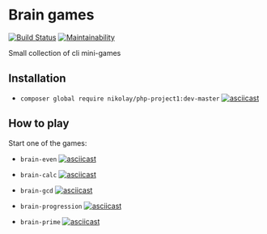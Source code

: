 # Brain games

[![Build Status](https://travis-ci.org/reymezis/php-project-lvl1.svg?branch=master)](https://travis-ci.org/reymezis/php-project-lvl1)
[![Maintainability](https://api.codeclimate.com/v1/badges/16ba28fbe4179f7425ec/maintainability)](https://codeclimate.com/github/reymezis/php-project-lvl1/maintainability)

Small collection of cli mini-games 

## Installation
- `composer global require nikolay/php-project1:dev-master`
[![asciicast](https://asciinema.org/a/iQVNLMrdAFiRV30pqRToRbj9U.svg)](https://asciinema.org/a/iQVNLMrdAFiRV30pqRToRbj9U)

## How to play
Start one of the games:
 - `brain-even`
[![asciicast](https://asciinema.org/a/41IYAnvoaF1C6aMfgXqEfd7VA.svg)](https://asciinema.org/a/41IYAnvoaF1C6aMfgXqEfd7VA)

- `brain-calc`
[![asciicast](https://asciinema.org/a/uqilYnITZuD4snOuT9W5caJpR.svg)](https://asciinema.org/a/uqilYnITZuD4snOuT9W5caJpR)

- `brain-gcd`
[![asciicast](https://asciinema.org/a/caub3yZjCzXoqcSBSJRLmOmR0.svg)](https://asciinema.org/a/caub3yZjCzXoqcSBSJRLmOmR0)

- `brain-progression`
[![asciicast](https://asciinema.org/a/rhVeFWPa7oKVrguCh5ZdkmsDV.svg)](https://asciinema.org/a/rhVeFWPa7oKVrguCh5ZdkmsDV)

- `brain-prime`
[![asciicast](https://asciinema.org/a/uKsNvyypGMzSrdsa0eHAMYXj6.svg)](https://asciinema.org/a/uKsNvyypGMzSrdsa0eHAMYXj6)
